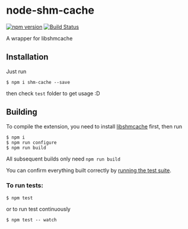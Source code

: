 # node-shm-cache

[![npm version](https://badge.fury.io/js/shm-cache.svg)](https://badge.fury.io/js/shm-cache) [![Build Status](https://travis-ci.org/denghongcai/node-shm-cache.svg)](https://travis-ci.org/denghongcai/node-shm-cache)

A wrapper for libshmcache

## Installation

Just run

```
$ npm i shm-cache --save
```

then check `test` folder to get usage :D

## Building

To compile the extension, you need to install [libshmcache](https://github.com/happyfish100/libshmcache) first, then run 

```
$ npm i
$ npm run configure
$ npm run build
```

All subsequent builds only need `npm run build`

You can confirm everything built correctly by [running the test suite](#to-run-tests).

### To run tests:

```
$ npm test
```

or to run test continuously 

```
$ npm test -- watch
```

